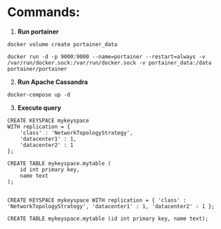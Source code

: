 # Commands:

1. **Run portainer**
```
docker volume create portainer_data

docker run -d -p 9000:9000 --name=portainer --restart=always -v /var/run/docker.sock:/var/run/docker.sock -v portainer_data:/data portainer/portainer
```
2. **Run Apache Cassandra**
```
docker-compose up -d
```

3. **Execute query**
```
CREATE KEYSPACE mykeyspace
WITH replication = {
	'class' : 'NetworkTopologyStrategy',
	'datacenter1' : 1,
	'datacenter2' : 1
};

CREATE TABLE mykeyspace.mytable (
	id int primary key,
	name text
);


CREATE KEYSPACE mykeyspace WITH replication = { 'class' : 'NetworkTopologyStrategy', 'datacenter1' : 1, 'datacenter2' : 1 };

CREATE TABLE mykeyspace.mytable (id int primary key, name text);
```